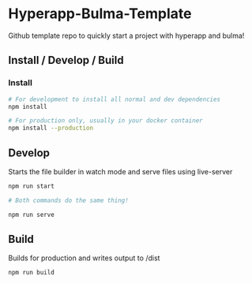 # Hyperapp-Bulma-Template
Github template repo to quickly start a project with hyperapp and bulma!


## Install / Develop / Build
### Install
```bash
# For development to install all normal and dev dependencies
npm install

# For production only, usually in your docker container
npm install --production
```

## Develop
Starts the file builder in watch mode and serve files using live-server
```bash
npm run start

# Both commands do the same thing!

npm run serve
```

## Build
Builds for production and writes output to /dist
```bash
npm run build
```